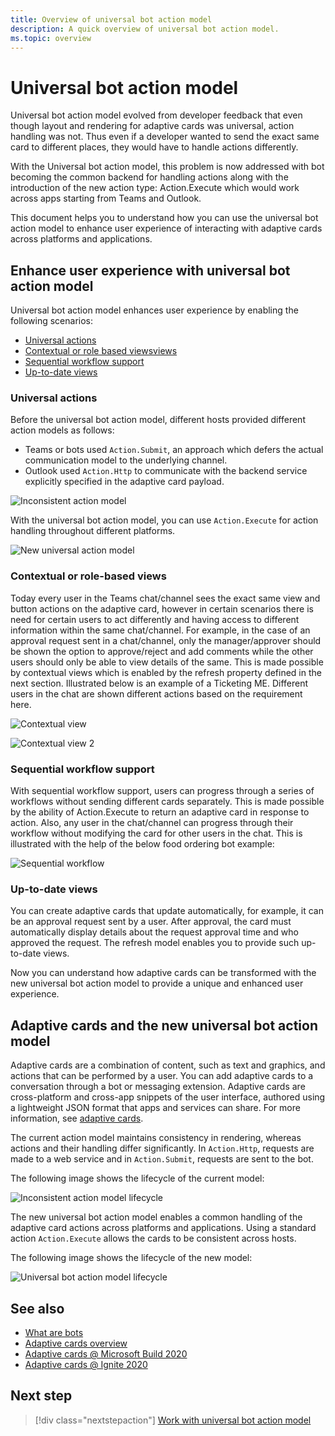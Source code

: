 ```yaml
---
title: Overview of universal bot action model
description: A quick overview of universal bot action model.
ms.topic: overview
---
```


# Universal bot action model

Universal bot action model evolved from developer feedback that even though layout and rendering for adaptive cards was universal, action handling was not. Thus even if a developer wanted to send the exact same card to different places, they would have to handle actions differently.

With the Universal bot action model, this problem is now addressed with bot becoming the common backend for handling actions along with the introduction of the new action type: Action.Execute which would work across apps starting from Teams and Outlook.

This document helps you to understand how you can use the universal bot action model to enhance user experience of interacting with adaptive cards across platforms and applications.

## Enhance user experience with universal bot action model

Universal bot action model enhances user experience by enabling the following scenarios:

* [Universal actions](#universal-actions)
* [Contextual or role based viewsviews](#contextual-or-role-based-views)
* [Sequential workflow support](#sequential-workflow-support)
* [Up-to-date views](#up-to-date-views)

### Universal actions

Before the universal bot action model, different hosts provided different action models as follows:

* Teams or bots used `Action.Submit`, an approach which defers the actual communication model to the underlying channel.
* Outlook used `Action.Http` to communicate with the backend service explicitly specified in the adaptive card payload.

![Inconsistent action model](~/assets/images/bots/inconsistent-action-model.png)

With the universal bot action model, you can use `Action.Execute` for action handling throughout different platforms.

![New universal action model](~/assets/images/bots/new-universal-action-model.png)

### Contextual or role-based views

Today every user in the Teams chat/channel sees the exact same view and button actions on the adaptive card, however in certain scenarios there is need for certain users to act differently and having access to different information within the same chat/channel. For example, in the case of an approval request sent in a chat/channel, only the manager/approver should be shown the option to approve/reject and add comments while the other users should only be able to view details of the same. This is made possible by contextual views which is enabled by the refresh property defined in the next section. Illustrated below is an example of a Ticketing ME. Different users in the chat are shown different actions based on the requirement here.

![Contextual view](~/assets/images/bots/contextual-views.png)

![Contextual view 2](~/assets/images/bots/contextual-views2.png)

### Sequential workflow support

With sequential workflow support, users can progress through a series of workflows without sending different cards separately. This is made possible by the ability of Action.Execute to return an adaptive card in response to action. Also, any user in the chat/channel can progress through their workflow without modifying the card for other users in the chat. This is illustrated with the help of the below food ordering bot example:

![Sequential workflow](~/assets/images/bots/sequentialworkflow.png)

### Up-to-date views

You can create adaptive cards that update automatically, for example, it can be an approval request sent by a user. After approval, the card must automatically display details about the request approval time and who approved the request. The refresh model enables you to provide such up-to-date views.

Now you can understand how adaptive cards can be transformed with the new universal bot action model to provide a unique and enhanced user experience.

## Adaptive cards and the new universal bot action model

Adaptive cards are a combination of content, such as text and graphics, and actions that can be performed by a user. You can add adaptive cards to a conversation through a bot or messaging extension. Adaptive cards are cross-platform and cross-app snippets of the user interface, authored using a lightweight JSON format that apps and services can share. For more information, see [adaptive cards](http://adaptivecards.io/).

The current action model maintains consistency in rendering, whereas actions and their handling differ significantly. In `Action.Http`, requests are made to a web service and in `Action.Submit`, requests are sent to the bot.

The following image shows the lifecycle of the current model:

![Inconsistent action model lifecycle](~/assets/images/bots/inconsistent-action-model-lifecycle.png)

The new universal bot action model enables a common handling of the adaptive card actions across platforms and applications. Using a standard action `Action.Execute` allows the cards to be consistent across hosts.

The following image shows the lifecycle of the new model:

![Universal bot action model lifecycle](~/assets/images/bots/universal-action-model-lifecycle.png)

## See also

* [What are bots](~/bots/what-are-bots.md)
* [Adaptive cards overview](~/task-modules-and-cards/what-are-cards.md)
* [Adaptive cards @ Microsoft Build 2020](https://youtu.be/hEBhwB72Qn4?t=1393)
* [Adaptive cards @ Ignite 2020](https://techcommunity.microsoft.com/t5/video-hub/elevate-user-experiences-with-teams-and-adaptive-cards/m-p/1689460)

## Next step

> [!div class="nextstepaction"]
> [Work with universal bot action model](Work-with-universal-bot-action-model.md)
